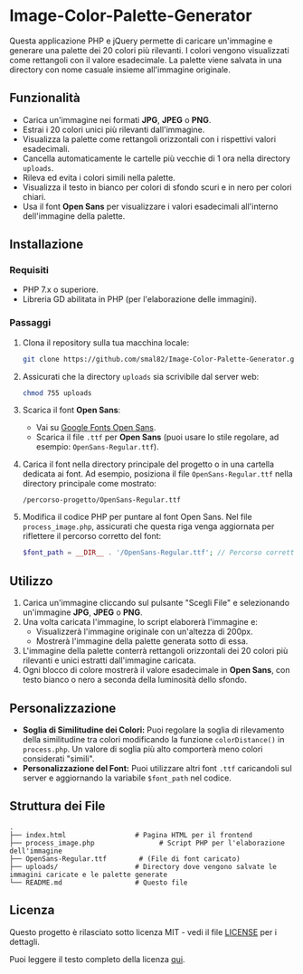 # Image-Color-Palette-Generator

Questa applicazione PHP e jQuery permette di caricare un'immagine e generare una palette dei 20 colori più rilevanti. I colori vengono visualizzati come rettangoli con il valore esadecimale. La palette viene salvata in una directory con nome casuale insieme all'immagine originale.

## Funzionalità
- Carica un'immagine nei formati **JPG**, **JPEG** o **PNG**.
- Estrai i 20 colori unici più rilevanti dall'immagine.
- Visualizza la palette come rettangoli orizzontali con i rispettivi valori esadecimali.
- Cancella automaticamente le cartelle più vecchie di 1 ora nella directory `uploads`.
- Rileva ed evita i colori simili nella palette.
- Visualizza il testo in bianco per colori di sfondo scuri e in nero per colori chiari.
- Usa il font **Open Sans** per visualizzare i valori esadecimali all'interno dell'immagine della palette.

## Installazione

### Requisiti
- PHP 7.x o superiore.
- Libreria GD abilitata in PHP (per l'elaborazione delle immagini).

### Passaggi

1. Clona il repository sulla tua macchina locale:
   ```bash
   git clone https://github.com/smal82/Image-Color-Palette-Generator.git
   ```

2. Assicurati che la directory `uploads` sia scrivibile dal server web:
   ```bash
   chmod 755 uploads
   ```

3. Scarica il font **Open Sans**:
   - Vai su [Google Fonts Open Sans](https://fonts.google.com/specimen/Open+Sans).
   - Scarica il file `.ttf` per **Open Sans** (puoi usare lo stile regolare, ad esempio: `OpenSans-Regular.ttf`).

4. Carica il font nella directory principale del progetto o in una cartella dedicata ai font. Ad esempio, posiziona il file `OpenSans-Regular.ttf` nella directory principale come mostrato:
   ```
   /percorso-progetto/OpenSans-Regular.ttf
   ```

5. Modifica il codice PHP per puntare al font Open Sans. Nel file `process_image.php`, assicurati che questa riga venga aggiornata per riflettere il percorso corretto del font:
   ```php
   $font_path = __DIR__ . '/OpenSans-Regular.ttf'; // Percorso corretto del file Open Sans
   ```

## Utilizzo

1. Carica un'immagine cliccando sul pulsante "Scegli File" e selezionando un'immagine **JPG**, **JPEG** o **PNG**.
2. Una volta caricata l'immagine, lo script elaborerà l'immagine e:
   - Visualizzerà l'immagine originale con un'altezza di 200px.
   - Mostrerà l'immagine della palette generata sotto di essa.
3. L'immagine della palette conterrà rettangoli orizzontali dei 20 colori più rilevanti e unici estratti dall'immagine caricata.
4. Ogni blocco di colore mostrerà il valore esadecimale in **Open Sans**, con testo bianco o nero a seconda della luminosità dello sfondo.

## Personalizzazione

- **Soglia di Similitudine dei Colori:** Puoi regolare la soglia di rilevamento della similitudine tra colori modificando la funzione `colorDistance()` in `process.php`. Un valore di soglia più alto comporterà meno colori considerati "simili".
- **Personalizzazione del Font:** Puoi utilizzare altri font `.ttf` caricandoli sul server e aggiornando la variabile `$font_path` nel codice.

## Struttura dei File

```
.
├── index.html                 # Pagina HTML per il frontend
├── process_image.php                # Script PHP per l'elaborazione dell'immagine
├── OpenSans-Regular.ttf        # (File di font caricato)
├── uploads/                   # Directory dove vengono salvate le immagini caricate e le palette generate
└── README.md                  # Questo file
```

## Licenza

Questo progetto è rilasciato sotto licenza MIT - vedi il file [LICENSE](LICENSE) per i dettagli.

Puoi leggere il testo completo della licenza [qui](https://opensource.org/licenses/MIT).
